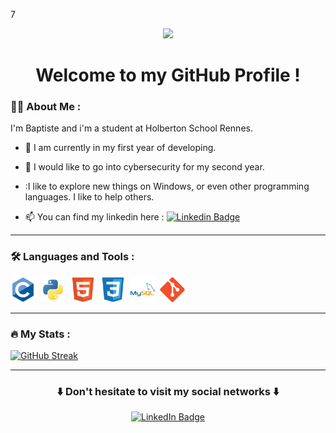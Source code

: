 7<div id="header" align="center">
  <img src="https://media.giphy.com/media/v1.Y2lkPTc5MGI3NjExZG5odDYxcDVjbDNtbnRzanNsMmJpM2NhcmJ4MWU2NGtwMjRuczYzYiZlcD12MV9naWZzX3NlYXJjaCZjdD1n/26tn33aiTi1jkl6H6/giphy.gif" width="500px"/>
</div>

<h1 align="center"> 
  Welcome to my GitHub Profile !
</h1>

### :man_technologist: About Me :
I'm Baptiste and i'm a student at Holberton School Rennes. 

- :closed_book: I am currently in my first year of developing.

- :dart: I would like to go into cybersecurity for my second year.

- :I like to explore new things on Windows, or even other programming languages. I like to help others.

- :mailbox: You can find my linkedin here : [![Linkedin Badge](https://img.shields.io/badge/LinkedIn-blue?style=for-the-badge&logo=linkedin&logoColor=white)](https://www.linkedin.com/in/baptiste-rivi%C3%A8re-2152102a5/)

***

### :hammer_and_wrench: Languages and Tools :

<div>
  <img src="https://raw.githubusercontent.com/devicons/devicon/1119b9f84c0290e0f0b38982099a2bd027a48bf1/icons/c/c-original.svg" title="C" alt="Java" width="40" height="40"/>&nbsp;
  <img src="https://raw.githubusercontent.com/devicons/devicon/1119b9f84c0290e0f0b38982099a2bd027a48bf1/icons/python/python-original.svg" title="Python"  alt="Python" width="40" height="40"/>&nbsp;
  <img src="https://raw.githubusercontent.com/devicons/devicon/1119b9f84c0290e0f0b38982099a2bd027a48bf1/icons/html5/html5-original.svg" title="HTML5" alt="HTML" width="40" height="40"/>&nbsp;
  <img src="https://raw.githubusercontent.com/devicons/devicon/1119b9f84c0290e0f0b38982099a2bd027a48bf1/icons/css3/css3-original.svg" title="CSS3" alt="CSS" width="40" height="40"/>&nbsp;
  <img src="https://github.com/devicons/devicon/blob/master/icons/mysql/mysql-original-wordmark.svg" title="MySQL"  alt="MySQL" width="40" height="40"/>&nbsp;
  <img src="https://raw.githubusercontent.com/devicons/devicon/1119b9f84c0290e0f0b38982099a2bd027a48bf1/icons/git/git-original.svg"  title="GIT" alt="GIT" width="40" height="40"/>&nbsp;
</div>

***

### :fire: My Stats :
<div>
  
  [![GitHub Streak](https://github-readme-streak-stats.herokuapp.com?user=batrivieredev&theme=dracula&hide_border=)](https://git.io/streak-stats)
  
</div>

***

<h3 align="center">
  ⬇️ Don't hesitate to visit my social networks ⬇️
 </h3>
 
 <div id="badges" align="center">
  <a href="https://www.linkedin.com/in/baptiste-rivi%C3%A8re-2152102a5/">
    <img src="https://img.shields.io/badge/LinkedIn-blue?style=for-the-badge&logo=linkedin&logoColor=white" alt="LinkedIn Badge"/>
   </a>
</div>
